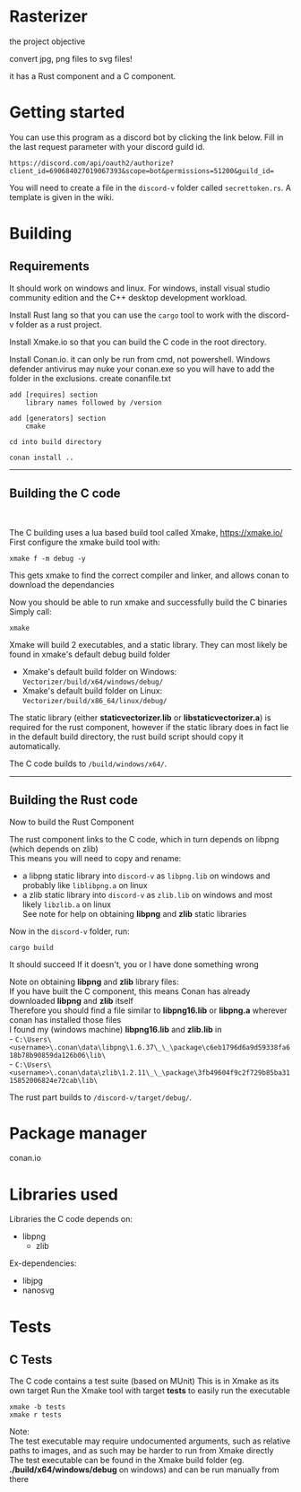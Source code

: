 # Rasterizer
the project objective

convert jpg, png files to svg files!

it has a Rust component and a C component.

# Getting started

You can use this program as a discord bot by clicking the link below. Fill in the last request parameter with your discord guild id.

    https://discord.com/api/oauth2/authorize?client_id=690684027019067393&scope=bot&permissions=51200&guild_id=

You will need to create a file in the `discord-v` folder called `secrettoken.rs`. A template is given in the wiki. 
<br>

# Building
  
## Requirements

It should work on windows and linux. For windows, install visual studio community edition and the C++ desktop development workload.  

Install Rust lang so that you can use the `cargo` tool to work with the discord-v folder as a rust project.  

Install Xmake.io so that you can build the C code in the root directory.  

Install Conan.io. it can only be run from cmd, not powershell. Windows defender antivirus may nuke your conan.exe so you will have to add the folder in the exclusions.
    create conanfile.txt
    
    add [requires] section
        library names followed by /version
    
    add [generators] section
        cmake
        
    cd into build directory
    
    conan install ..
  
---

## Building the C code
<br>

The C building uses a lua based build tool called Xmake, https://xmake.io/  
First configure the xmake build tool with:  
    
    xmake f -m debug -y

This gets xmake to find the correct compiler and linker, and allows conan to download the dependancies  

Now you should be able to run xmake and successfully build the C binaries  
Simply call:
    
    xmake


Xmake will build 2 executables, and a static library.
They can most likely be found in xmake's default debug build folder
- Xmake's default build folder on Windows: `Vectorizer/build/x64/windows/debug/`
- Xmake's default build folder on Linux: `Vectorizer/build/x86_64/linux/debug/`  

The static library (either **staticvectorizer.lib** or **libstaticvectorizer.a**) is required for the rust component, however if the static library does in fact lie in the default build directory, the rust build script should copy it automatically.

The C code builds to `/build/windows/x64/`.
  
---
  
## Building the Rust code

Now to build the Rust Component  

The rust component links to the C code, which in turn depends on libpng (which depends on zlib)  
This means you will need to copy and rename:  
 - a libpng static library into `discord-v` as `libpng.lib` on windows and probably like `liblibpng.a` on linux  
 - a zlib static library into `discord-v` as `zlib.lib` on windows and most likely `libzlib.a` on linux  
See note for help on obtaining **libpng** and **zlib** static libraries

Now in the `discord-v` folder, run:

    cargo build

It should succeed
If it doesn't, you or I have done something wrong

Note on obtaining **libpng** and **zlib** library files:  
    If you have built the C component, this means Conan has already downloaded **libpng** and **zlib** itself  
    Therefore you should find a file similar to **libpng16.lib** or **libpng.a** wherever conan has installed those files  
    I found my (windows machine) **libpng16.lib** and **zlib.lib** in  
    - `C:\Users\<username>\.conan\data\libpng\1.6.37\_\_\package\c6eb1796d6a9d59338fa618b78b90859da126b06\lib\`  
    - `C:\Users\<username>\.conan\data\zlib\1.2.11\_\_\package\3fb49604f9c2f729b85ba3115852006824e72cab\lib\`  

The rust part builds to `/discord-v/target/debug/`.

# Package manager

conan.io

# Libraries used

Libraries the C code depends on:
- libpng
    - zlib

Ex-dependencies:
- libjpg  
- nanosvg  

# Tests

## C Tests

The C code contains a test suite (based on MUnit)
This is in Xmake as its own target
Run the Xmake tool with target **tests** to easily run the executable

    xmake -b tests
    xmake r tests

Note:  
    The test executable may require undocumented arguments, such as relative paths to images, and as such may be harder to run from Xmake directly  
    The test executable can be found in the Xmake build folder (eg. **./build/x64/windows/debug** on windows) and can be run manually from there  
